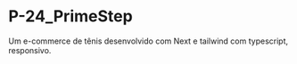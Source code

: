 # P-24_PrimeStep
Um e-commerce de tênis desenvolvido com Next e tailwind com typescript, responsivo.
